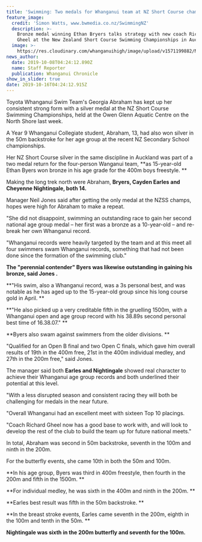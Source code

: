 ```yaml
---
title: 'Swimming: Two medals for Whanganui team at NZ Short Course champs'
feature_image:
  credit: 'Simon Watts, www.bwmedia.co.nz/SwimmingNZ'
  description: >-
    Bronze medal winning Ethan Bryers talks strategy with new coach Richard
    Gheel at the New Zealand Short Course Swimming Championships in Auckland.
  image: >-
    https://res.cloudinary.com/whanganuihigh/image/upload/v1571199882/News/Ethan_Bryers_NZ_short_course_swim_champs_Chron_jpg.jpg
news_author:
  date: 2019-10-08T04:24:12.890Z
  name: Staff Reporter
  publication: Whanganui Chronicle
show_in_slider: true
date: 2019-10-16T04:24:12.915Z
---
```

Toyota Whanganui Swim Team's Georgia Abraham has kept up her consistent strong form with a silver medal at the NZ Short Course Swimming Championships, held at the Owen Glenn Aquatic Centre on the North Shore last week.

A Year 9 Whanganui Collegiate student, Abraham, 13, had also won silver in the 50m backstroke for her age group at the recent NZ Secondary School championships.

Her NZ Short Course silver in the same discipline in Auckland was part of a two medal return for the four-person Wanganui team, **as 15-year-old Ethan Byers won bronze in his age grade for the 400m boys freestyle.**

Making the long trek north were Abraham, **Bryers, Cayden Earles and Cheyenne Nightingale, both 14.**

Manager Neil Jones said after getting the only medal at the NZSS champs, hopes were high for Abraham to make a repeat.

"She did not disappoint, swimming an outstanding race to gain her second national age group medal – her first was a bronze as a 10-year-old – and re-break her own Whanganui record.

"Whanganui records were heavily targeted by the team and at this meet all four swimmers swam Whanganui records, something that had not been done since the formation of the swimming club."

**The "perennial contender" Byers was likewise outstanding in gaining his bronze, said Jones.**

**"His swim, also a Whanganui record, was a 3s personal best, and was notable as he has aged up to the 15-year-old group since his long course gold in April.**

**"He also picked up a very creditable fifth in the gruelling 1500m, with a Whanganui open and age group record with his 38.89s second personal best time of 16.38.07."**

**Byers also swam against swimmers from the older divisions.**

"Qualified for an Open B final and two Open C finals, which gave him overall results of 19th in the 400m free, 21st in the 400m individual medley, and 27th in the 200m free," said Jones.

The manager said both **Earles and Nightingale** showed real character to achieve their Whanganui age group records and both underlined their potential at this level.

"With a less disrupted season and consistent racing they will both be challenging for medals in the near future.

"Overall Whanganui had an excellent meet with sixteen Top 10 placings.

"Coach Richard Gheel now has a good base to work with, and will look to develop the rest of the club to build the team up for future national meets."

In total, Abraham was second in 50m backstroke, seventh in the 100m and ninth in the 200m.

For the butterfly events, she came 10th in both the 50m and 100m.

**In his age group, Byers was third in 400m freestyle, then fourth in the 200m and fifth in the 1500m.**

**For individual medley, he was sixth in the 400m and ninth in the 200m.**

**Earles best result was fifth in the 50m backstroke.**

**In the breast stroke events, Earles came seventh in the 200m, eighth in the 100m and tenth in the 50m.**

**Nightingale was sixth in the 200m butterfly and seventh for the 100m.**
